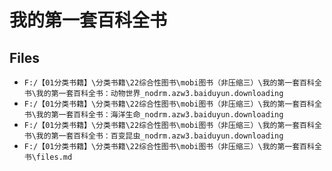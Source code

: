 # 我的第一套百科全书

## Files

- `F:/【01分类书籍】\分类书籍\22综合性图书\mobi图书（非压缩三）\我的第一套百科全书\我的第一套百科全书：动物世界_nodrm.azw3.baiduyun.downloading`
- `F:/【01分类书籍】\分类书籍\22综合性图书\mobi图书（非压缩三）\我的第一套百科全书\我的第一套百科全书：海洋生命_nodrm.azw3.baiduyun.downloading`
- `F:/【01分类书籍】\分类书籍\22综合性图书\mobi图书（非压缩三）\我的第一套百科全书\我的第一套百科全书：百变昆虫_nodrm.azw3.baiduyun.downloading`
- `F:/【01分类书籍】\分类书籍\22综合性图书\mobi图书（非压缩三）\我的第一套百科全书\files.md`
